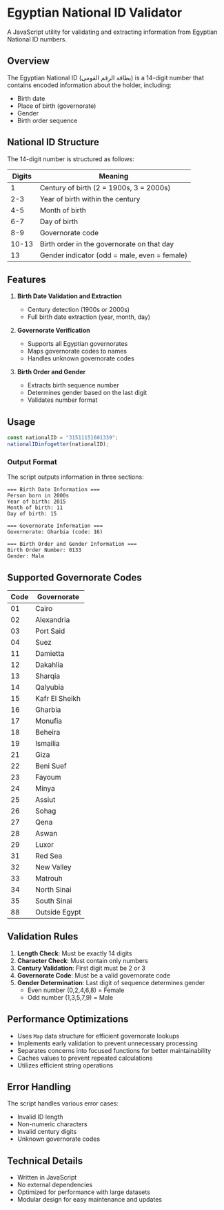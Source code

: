 # Egyptian National ID Validator

A JavaScript utility for validating and extracting information from Egyptian National ID numbers.

## Overview

The Egyptian National ID (بطاقة الرقم القومى) is a 14-digit number that contains encoded information about the holder, including:

- Birth date
- Place of birth (governorate)
- Gender
- Birth order sequence

## National ID Structure

The 14-digit number is structured as follows:

| Digits | Meaning                                      |
| ------ | -------------------------------------------- |
| 1      | Century of birth (2 = 1900s, 3 = 2000s)      |
| 2-3    | Year of birth within the century             |
| 4-5    | Month of birth                               |
| 6-7    | Day of birth                                 |
| 8-9    | Governorate code                             |
| 10-13  | Birth order in the governorate on that day   |
| 13     | Gender indicator (odd = male, even = female) |

## Features

1. **Birth Date Validation and Extraction**

   - Century detection (1900s or 2000s)
   - Full birth date extraction (year, month, day)

2. **Governorate Verification**

   - Supports all Egyptian governorates
   - Maps governorate codes to names
   - Handles unknown governorate codes

3. **Birth Order and Gender**
   - Extracts birth sequence number
   - Determines gender based on the last digit
   - Validates number format

## Usage

```javascript
const nationalID = "31511151601339";
nationalIDinfogetter(nationalID);
```

### Output Format

The script outputs information in three sections:

```
=== Birth Date Information ===
Person born in 2000s
Year of birth: 2015
Month of birth: 11
Day of birth: 15

=== Governorate Information ===
Governorate: Gharbia (code: 16)

=== Birth Order and Gender Information ===
Birth Order Number: 0133
Gender: Male
```

## Supported Governorate Codes

| Code | Governorate    |
| ---- | -------------- |
| 01   | Cairo          |
| 02   | Alexandria     |
| 03   | Port Said      |
| 04   | Suez           |
| 11   | Damietta       |
| 12   | Dakahlia       |
| 13   | Sharqia        |
| 14   | Qalyubia       |
| 15   | Kafr El Sheikh |
| 16   | Gharbia        |
| 17   | Monufia        |
| 18   | Beheira        |
| 19   | Ismailia       |
| 21   | Giza           |
| 22   | Beni Suef      |
| 23   | Fayoum         |
| 24   | Minya          |
| 25   | Assiut         |
| 26   | Sohag          |
| 27   | Qena           |
| 28   | Aswan          |
| 29   | Luxor          |
| 31   | Red Sea        |
| 32   | New Valley     |
| 33   | Matrouh        |
| 34   | North Sinai    |
| 35   | South Sinai    |
| 88   | Outside Egypt  |

## Validation Rules

1. **Length Check**: Must be exactly 14 digits
2. **Character Check**: Must contain only numbers
3. **Century Validation**: First digit must be 2 or 3
4. **Governorate Code**: Must be a valid governorate code
5. **Gender Determination**: Last digit of sequence determines gender
   - Even number (0,2,4,6,8) = Female
   - Odd number (1,3,5,7,9) = Male

## Performance Optimizations

- Uses `Map` data structure for efficient governorate lookups
- Implements early validation to prevent unnecessary processing
- Separates concerns into focused functions for better maintainability
- Caches values to prevent repeated calculations
- Utilizes efficient string operations

## Error Handling

The script handles various error cases:

- Invalid ID length
- Non-numeric characters
- Invalid century digits
- Unknown governorate codes

## Technical Details

- Written in JavaScript
- No external dependencies
- Optimized for performance with large datasets
- Modular design for easy maintenance and updates

